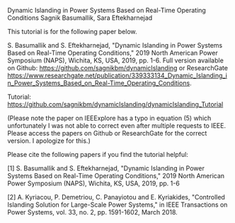 Dynamic Islanding in Power Systems Based on Real-Time Operating Conditions
Sagnik Basumallik, Sara Eftekharnejad

This tutorial is for the following paper below.

S. Basumallik and S. Eftekharnejad, "Dynamic Islanding in Power Systems Based on Real-Time Operating Conditions," 2019 North American Power Symposium (NAPS), Wichita, KS, USA, 2019, pp. 1-6.
Full version available on Github: https://github.com/sagnikbm/dynamicIslanding or ResearchGate https://www.researchgate.net/publication/339333134_Dynamic_Islanding_in_Power_Systems_Based_on_Real-Time_Operating_Conditions.

Tutorial: https://github.com/sagnikbm/dynamicIslanding/dynamicIslanding_Tutorial

(Please note the paper on IEEExplore has a typo in equation (5) which unfortunately I was not able to correct even after multiple requests to IEEE. Please access the papers on Github or ResearchGate for the correct version. I apologize for this.)

Please cite the following papers if you find the tutorial helpful:

[1] S. Basumallik and S. Eftekharnejad, "Dynamic Islanding in Power Systems Based on Real-Time Operating Conditions," 2019 North American Power Symposium (NAPS), Wichita, KS, USA, 2019, pp. 1-6

[2] A. Kyriacou, P. Demetriou, C. Panayiotou and E. Kyriakides, "Controlled Islanding Solution for Large-Scale Power Systems," in IEEE Transactions on Power Systems, vol. 33, no. 2, pp. 1591-1602, March 2018.
